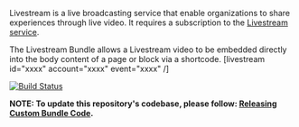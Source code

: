 Livestream is a live broadcasting service that enable organizations to share experiences through live video. It requires a  subscription to the [Livestream service](https://livestream.com/). 

The Livestream Bundle allows a Livestream video to be embedded directly into the body content of a page or block via a shortcode. [livestream id="xxxx" account="xxxx" event="xxxx" /]
 

[![Build Status](https://travis-ci.org/CuBoulder/cu_livestream_bundle.svg?branch=master)](https://travis-ci.org/CuBoulder/cu_livestream_bundle)

**NOTE: To update this repository's codebase, please follow: [Releasing Custom Bundle Code](https://github.com/CuBoulder/express_documentation/blob/master/docs/custom_bundle_releases.md#how-to-succesfully-update-a-custom-bundles-code).**


